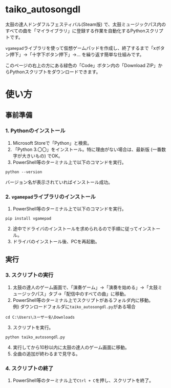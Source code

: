 # taiko_autosongdl
太鼓の達人ドンダフルフェスティバル(Steam版) で、太鼓ミュージックパス内のすべての曲を「マイライブラリ」に登録する作業を自動化するPythonスクリプトです。

`vgamepad`ライブラリを使って仮想ゲームパッドを作成し、終了するまで「xボタン押下」→「十字下ボタン押下」→... を繰り返す簡単な仕組みです。

このページの右上の方にある緑色の「Code」ボタン内の「Download ZIP」からPythonスクリプトをダウンロードできます。

# 使い方
## 事前準備
### 1. Pythonのインストール
1. Microsoft Storeで「Python」と検索。
2. 「Python 3.〇〇」をインストール。特に理由がない場合は、最新版 (一番数字が大きいもの) でOK。
3. PowerShell等のターミナル上で以下のコマンドを実行。
```
python --version
```
バージョン名が表示されていればインストール成功。
   
### 2. `vgamepad`ライブラリのインストール
1. PowerShell等のターミナル上で以下のコマンドを実行。
```
pip install vgamepad
```
2. 途中でドライバのインストールを求められるので手順に従ってインストール。
3. ドライバのインストール後、PCを再起動。

## 実行
### 3. スクリプトの実行
1. 太鼓の達人のゲーム画面で、「演奏ゲーム」→「演奏を始める」→「太鼓ミュージックパス」タブ→「配信中のすべての曲」に移動。
2. PowerShell等のターミナル上でスクリプトがあるフォルダ内に移動。<br>例) ダウンロードフォルダに`taiko_autosongdl.py`がある場合
```
cd C:\Users\ユーザー名\Downloads
```
3. スクリプトを実行。
```
python taiko_autosongdl.py
```
4. 実行してから10秒以内に太鼓の達人のゲーム画面に移動。
5. 全曲の追加が終わるまで見守る。

### 4. スクリプトの終了
1. PowerShell等のターミナル上で`Ctrl + C`を押し、スクリプトを終了。
